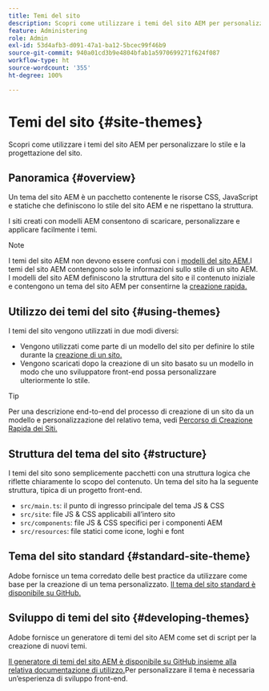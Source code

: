 ```yaml
---
title: Temi del sito
description: Scopri come utilizzare i temi del sito AEM per personalizzare lo stile e la progettazione del sito.
feature: Administering
role: Admin
exl-id: 53d4afb3-d091-47a1-ba12-5bcec99f46b9
source-git-commit: 940a01cd3b9e4804bfab1a5970699271f624f087
workflow-type: ht
source-wordcount: '355'
ht-degree: 100%

---
```


# Temi del sito {#site-themes}

Scopri come utilizzare i temi del sito AEM per personalizzare lo stile e la progettazione del sito.

## Panoramica {#overview}

Un tema del sito AEM è un pacchetto contenente le risorse CSS, JavaScript e statiche che definiscono lo stile del sito AEM e ne rispettano la struttura.

I siti creati con modelli AEM consentono di scaricare, personalizzare e applicare facilmente i temi.

>[!NOTE]
>
>I temi del sito AEM non devono essere confusi con i [modelli del sito AEM.](site-templates.md)I temi del sito AEM contengono solo le informazioni sullo stile di un sito AEM. I modelli del sito AEM definiscono la struttura del sito e il contenuto iniziale e contengono un tema del sito AEM per consentirne la [creazione rapida.](create-site.md)

## Utilizzo dei temi del sito {#using-themes}

I temi del sito vengono utilizzati in due modi diversi:

* Vengono utilizzati come parte di un modello del sito per definire lo stile durante la [creazione di un sito.](create-site.md)
* Vengono scaricati dopo la creazione di un sito basato su un modello in modo che uno sviluppatore front-end possa personalizzare ulteriormente lo stile.

>[!TIP]
>
>Per una descrizione end-to-end del processo di creazione di un sito da un modello e personalizzazione del relativo tema, vedi [Percorso di Creazione Rapida dei Siti.](/help/journey-sites/quick-site/overview.md)

## Struttura del tema del sito {#structure}

I temi del sito sono semplicemente pacchetti con una struttura logica che riflette chiaramente lo scopo del contenuto. Un tema del sito ha la seguente struttura, tipica di un progetto front-end.

* `src/main.ts`: il punto di ingresso principale del tema JS &amp; CSS
* `src/site`: file JS &amp; CSS applicabili all’intero sito
* `src/components`: file JS &amp; CSS specifici per i componenti AEM
* `src/resources`: file statici come icone, loghi e font

## Tema del sito standard {#standard-site-theme}

Adobe fornisce un tema corredato delle best practice da utilizzare come base per la creazione di un tema personalizzato. [Il tema del sito standard è disponibile su GitHub.](https://github.com/adobe/aem-site-template-standard-theme-e2e)

## Sviluppo di temi del sito {#developing-themes}

Adobe fornisce un generatore di temi del sito AEM come set di script per la creazione di nuovi temi.

[Il generatore di temi del sito AEM è disponibile su GitHub insieme alla relativa documentazione di utilizzo.](https://github.com/adobe/aem-site-theme-builder)Per personalizzare il tema è necessaria un’esperienza di sviluppo front-end.
